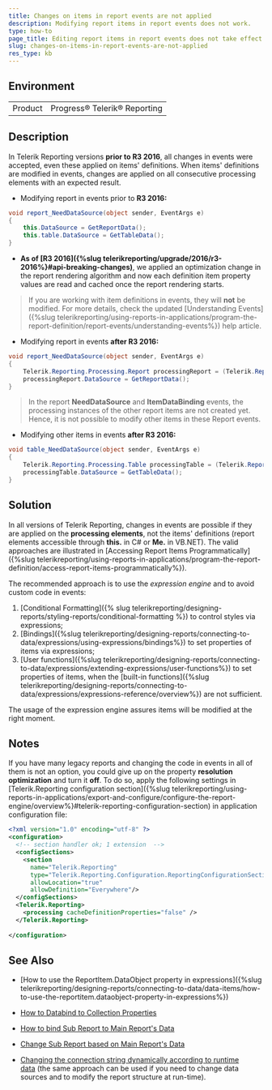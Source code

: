 ```yaml
---
title: Changes on items in report events are not applied
description: Modifying report items in report events does not work.
type: how-to
page_title: Editing report items in report events does not take effect
slug: changes-on-items-in-report-events-are-not-applied
res_type: kb
---
```


## Environment

<table>
	<tr>
		<td>Product</td>
		<td>Progress® Telerik® Reporting</td>
	</tr>
</table>


## Description 

In Telerik Reporting versions **prior to R3 2016**, all changes in events were accepted, even these applied on items' definitions. When items' definitions are modified in events, changes are applied on all consecutive processing elements with an expected result.  
  
- Modifying report in events prior to **R3 2016:**  

```cs
void report_NeedDataSource(object sender, EventArgs e)
{
    this.DataSource = GetReportData();
    this.table.DataSource = GetTableData();
}
```
  
- **As of [R3 2016]({%slug telerikreporting/upgrade/2016/r3-2016%}#api-breaking-changes)**, we applied an optimization change in the report rendering algorithm and now each definition item property values are read and cached once the report rendering starts.   

> If you are working with item definitions in events, they will **not** be modified. For more details, check the updated [Understanding Events]({%slug telerikreporting/using-reports-in-applications/program-the-report-definition/report-events/understanding-events%}) help article.

- Modifying report in events **after R3 2016:**  

```cs
void report_NeedDataSource(object sender, EventArgs e)
{
    Telerik.Reporting.Processing.Report processingReport = (Telerik.Reporting.Processing.Report)sender;
    processingReport.DataSource = GetReportData();
}
```

> In the report **NeedDataSource** and **ItemDataBinding** events, the processing instances of the other report items are not created yet. Hence, it is not possible to modify other items in these Report events.  
 
- Modifying other items in events **after R3 2016:**  

```cs
void table_NeedDataSource(object sender, EventArgs e)
{
    Telerik.Reporting.Processing.Table processingTable = (Telerik.Reporting.Processing.Table)sender;
    processingTable.DataSource = GetTableData();
}
```

## Solution

In all versions of Telerik Reporting, changes in events are possible if they are applied on the **processing elements**, not the items' definitions (report elements accessible through **this.** in C# or **Me.** in VB.NET). The valid approaches are illustrated in [Accessing Report Items Programmatically]({%slug telerikreporting/using-reports-in-applications/program-the-report-definition/access-report-items-programmatically%}).  
  
The recommended approach is to use the *expression engine* and to avoid custom code in events:  

1. [Conditional Formatting]({% slug telerikreporting/designing-reports/styling-reports/conditional-formatting %}) to control styles via expressions;
2. [Bindings]({%slug telerikreporting/designing-reports/connecting-to-data/expressions/using-expressions/bindings%}) to set properties of items via expressions;
3. [User functions]({%slug telerikreporting/designing-reports/connecting-to-data/expressions/extending-expressions/user-functions%}) to set properties of items, when the [built-in functions]({%slug telerikreporting/designing-reports/connecting-to-data/expressions/expressions-reference/overview%}) are not sufficient.

The usage of the expression engine assures items will be modified at the right moment.  
 
## Notes

If you have many legacy reports and changing the code in events in all of them is not an option, you could give up on the property **resolution optimization** and turn it **off**. To do so, apply the following settings in [Telerik.Reporting configuration section]({%slug telerikreporting/using-reports-in-applications/export-and-configure/configure-the-report-engine/overview%}#telerik-reporting-configuration-section) in application configuration file:  

```xml
<?xml version="1.0" encoding="utf-8" ?>
<configuration>
  <!-- section handler ok; 1 extension  -->
  <configSections>
    <section
      name="Telerik.Reporting"
      type="Telerik.Reporting.Configuration.ReportingConfigurationSection, Telerik.Reporting.Configuration, Culture=neutral, PublicKeyToken=a9d7983dfcc261be"
      allowLocation="true"
      allowDefinition="Everywhere"/>
  </configSections>
  <Telerik.Reporting>
    <processing cacheDefinitionProperties="false" />
  </Telerik.Reporting>
   
</configuration>
```

## See Also

- [How to use the ReportItem.DataObject property in expressions]({%slug telerikreporting/designing-reports/connecting-to-data/data-items/how-to-use-the-reportitem.dataobject-property-in-expressions%})

- [How to Databind to Collection Properties](./how-to-databind-to-collection-properties)

- [How to bind Sub Report to Main Report's Data](./how-to-bind-sub-report-to-main-report-s-data)

- [Change Sub Report based on Main Report's Data](./change-sub-report-based-on-main-report-s-data)

- [Changing the connection string dynamically according to runtime data](./changing-the-connection-string-dynamically-according-to-runtime-data) (the same approach can be used if you need to change data sources and to modify the report structure at run-time).
